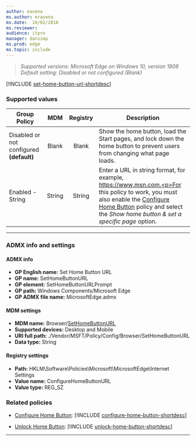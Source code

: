 ```yaml
---
author: eavena
ms.author: eravena
ms.date:  10/02/2018
ms.reviewer: 
audience: itpromanager: dansimp
ms.prod: edge
ms.topic: include
---
```


<!-- ## Set Home Button URL--> 
>*Supported versions: Microsoft Edge on Windows 10, version 1809*<br>
>*Default setting: Disabled or not configured (Blank)*

[!INCLUDE [set-home-button-url-shortdesc](../shortdesc/set-home-button-url-shortdesc.md)]

### Supported values

|                Group Policy                 |  MDM   | Registry |                                                                                                                            Description                                                                                                                             |
|---------------------------------------------|:------:|:--------:|--------------------------------------------------------------------------------------------------------------------------------------------------------------------------------------------------------------------------------------------------------------------|
| Disabled or not configured<br>**(default)** | Blank  |  Blank   |                                                                     Show the home button, load the Start pages, and lock down the home button to prevent users from changing what page loads.                                                                      |
|              Enabled - String               | String |  String  | Enter a URL in string format, for example, https://www.msn.com.<p>For this policy to work, you must also enable the [Configure Home Button](../available-policies.md#configure-home-button) policy and select the *Show home button & set a specific page* option. |

---


### ADMX info and settings
#### ADMX info
- **GP English name:** Set Home Button URL
- **GP name:** SetHomeButtonURL
- **GP element:** SetHomeButtonURLPrompt
- **GP path:** Windows Components/Microsoft Edge
- **GP ADMX file name:** MicrosoftEdge.admx

#### MDM settings
- **MDM name:** Browser/[SetHomeButtonURL](https://docs.microsoft.com/windows/client-management/mdm/policy-csp-browser#browser-sethomebuttonurl)
- **Supported devices:** Desktop and Mobile
- **URI full path:** ./Vendor/MSFT/Policy/Config/Browser/SetHomeButtonURL 
- **Data type:** String

#### Registry settings
- **Path:** HKLM\Software\Policies\Microsoft\MicrosoftEdge\Internet Settings
- **Value name:** ConfigureHomeButtonURL
- **Value type:** REG_SZ

### Related policies

- [Configure Home Button](../available-policies.md#configure-home-button): [!INCLUDE [configure-home-button-shortdesc](../shortdesc/configure-home-button-shortdesc.md)]

- [Unlock Home Button](../available-policies.md#unlock-home-button): [!INCLUDE [unlock-home-button-shortdesc](../shortdesc/unlock-home-button-shortdesc.md)]

<hr>

